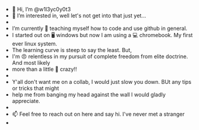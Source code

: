 - 👋 Hi, I’m @w1l3yc0y0t3
- 👀 I’m interested in, well let's not get into that just yet...
- 
- I’m currently 🧠 teaching myself how to code and use github in general.
- I started out on 🖥 windows but now I am using a 💻 chromebook. My first ever linux system.
- The learning curve is steep to say the least. But,
- I'm 😠 relentless in my pursuit of complete freedom from elite doctrine. And most likely
- more than a little 🤪 crazy!!
-
- Y'all don't want me on a collab, I would just slow you down. BUt any tips or tricks that might
- help me from banging my head against the wall I would gladly appreciate.
-
- 📫 Feel free to reach out on here and say hi. I've never met a stranger
- 

<!---
w1l3yc0y0t3/w1l3yc0y0t3 is a ✨ special ✨ repository because its `README.md` (this file) appears on your GitHub profile.
You can click the Preview link to take a look at your changes.
--->
